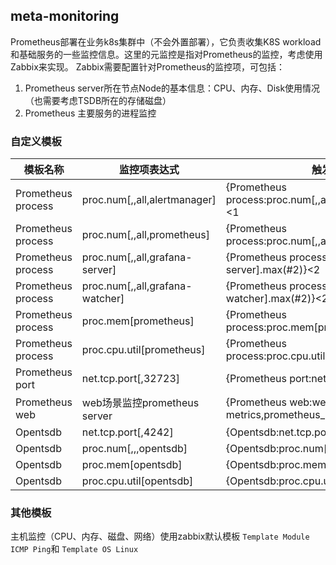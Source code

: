 ## meta-monitoring

Prometheus部署在业务k8s集群中（不会外置部署），它负责收集K8S workload和基础服务的一些监控信息。这里的元监控是指对Prometheus的监控，考虑使用Zabbix来实现。
Zabbix需要配置针对Prometheus的监控项，可包括：

1. Prometheus server所在节点Node的基本信息：CPU、内存、Disk使用情况（也需要考虑TSDB所在的存储磁盘）
2. Prometheus 主要服务的进程监控


### 自定义模板
模板名称 | 监控项表达式 | 触发器表达式
---|---|---
Prometheus process | proc.num[,,all,alertmanager] | 	{Prometheus process:proc.num[,,all,alertmanager].max(#2)}<1
Prometheus process | proc.num[,,all,prometheus] | 	{Prometheus process:proc.num[,,all,prometheus].max(#2)}<1
Prometheus process | proc.num[,,all,grafana-server] |{Prometheus process:proc.num[,,all,grafana-server].max(#2)}<2
Prometheus process | proc.num[,,all,grafana-watcher] |{Prometheus process:proc.num[,,all,grafana-watcher].max(#2)}<2
Prometheus process | proc.mem[prometheus] | {Prometheus process:proc.mem[prometheus].avg(#3)}>500M
Prometheus process | proc.cpu.util[prometheus] | 	{Prometheus process:proc.cpu.util[prometheus].avg(#3)}>50
Prometheus port | net.tcp.port[,32723] | {Prometheus port:net.tcp.port[,32723].last()}=0
Prometheus web | web场景监控prometheus server | {Prometheus web:web.test.rspcode[prometheus metrics,prometheus_metric].last()}<>200
Opentsdb | net.tcp.port[,4242] | {Opentsdb:net.tcp.port[,4242].last()}=0
Opentsdb | proc.num[,,,opentsdb] | {Opentsdb:proc.num[,,,opentsdb].max(#2)}<1
Opentsdb | proc.mem[opentsdb] | 	{Opentsdb:proc.mem[opentsdb].last(#3)}>500M
Opentsdb | proc.cpu.util[opentsdb] | {Opentsdb:proc.cpu.util[opentsdb].last(#3)}>50
### 其他模板
主机监控（CPU、内存、磁盘、网络）使用zabbix默认模板 `Template Module ICMP Ping`和 `Template OS Linux`
